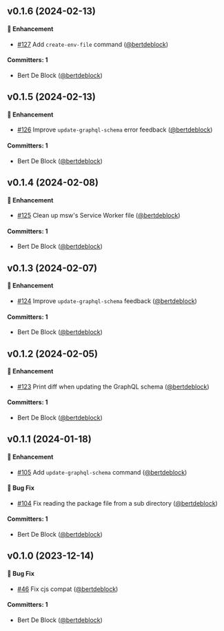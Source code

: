 






## v0.1.6 (2024-02-13)

#### :rocket: Enhancement
* [#127](https://github.com/Bagaar/build-helpers/pull/127) Add `create-env-file` command ([@bertdeblock](https://github.com/bertdeblock))

#### Committers: 1
- Bert De Block ([@bertdeblock](https://github.com/bertdeblock))

## v0.1.5 (2024-02-13)

#### :rocket: Enhancement
* [#126](https://github.com/Bagaar/build-helpers/pull/126) Improve `update-graphql-schema` error feedback ([@bertdeblock](https://github.com/bertdeblock))

#### Committers: 1
- Bert De Block ([@bertdeblock](https://github.com/bertdeblock))

## v0.1.4 (2024-02-08)

#### :rocket: Enhancement
* [#125](https://github.com/Bagaar/build-helpers/pull/125) Clean up msw's Service Worker file ([@bertdeblock](https://github.com/bertdeblock))

#### Committers: 1
- Bert De Block ([@bertdeblock](https://github.com/bertdeblock))

## v0.1.3 (2024-02-07)

#### :rocket: Enhancement
* [#124](https://github.com/Bagaar/build-helpers/pull/124) Improve `update-graphql-schema` feedback ([@bertdeblock](https://github.com/bertdeblock))

#### Committers: 1
- Bert De Block ([@bertdeblock](https://github.com/bertdeblock))

## v0.1.2 (2024-02-05)

#### :rocket: Enhancement
* [#123](https://github.com/Bagaar/build-helpers/pull/123) Print diff when updating the GraphQL schema ([@bertdeblock](https://github.com/bertdeblock))

#### Committers: 1
- Bert De Block ([@bertdeblock](https://github.com/bertdeblock))

## v0.1.1 (2024-01-18)

#### :rocket: Enhancement
* [#105](https://github.com/Bagaar/build-helpers/pull/105) Add `update-graphql-schema` command ([@bertdeblock](https://github.com/bertdeblock))

#### :bug: Bug Fix
* [#104](https://github.com/Bagaar/build-helpers/pull/104) Fix reading the package file from a sub directory ([@bertdeblock](https://github.com/bertdeblock))

#### Committers: 1
- Bert De Block ([@bertdeblock](https://github.com/bertdeblock))

## v0.1.0 (2023-12-14)

#### :bug: Bug Fix
* [#46](https://github.com/Bagaar/build-helpers/pull/46) Fix cjs compat ([@bertdeblock](https://github.com/bertdeblock))

#### Committers: 1
- Bert De Block ([@bertdeblock](https://github.com/bertdeblock))

